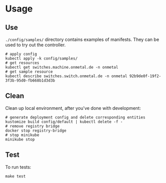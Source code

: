 # Usage

## Use
`./config/samples/` directory contains examples of manifests. They can be used to try out the controller.

    # apply config
    kubectl apply -k config/samples/
    # get resources
    kubectl get switches.machine.onmetal.de -n onmetal
    # get sample resource
    kubectl describe switches.switch.onmetal.de -n onmetal 92b9de0f-19f2-3f3b-95d0-fb668b1d3d3b

## Clean
Clean up local environment, after you've done with development:

    # generate deployment config and delete corresponding entities
    kustomize build config/default | kubectl delete -f -
    # remove registry bridge
    docker stop registry-bridge
    # stop minikube
    minikube stop

## Test 
To run tests:

    make test